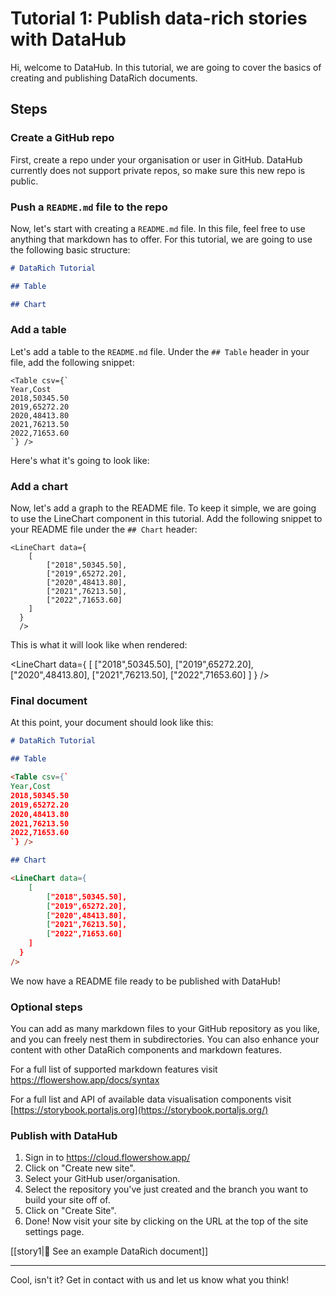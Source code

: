 # Tutorial 1: Publish data-rich stories with DataHub

Hi, welcome to DataHub. In this tutorial, we are going to cover the basics of creating and publishing DataRich documents.

## Steps

### Create a GitHub repo

First, create a repo under your organisation or user in GitHub. DataHub currently does not support private repos, so make sure this new repo is public.

### Push a `README.md` file to the repo

Now, let's start with creating a `README.md` file. In this file, feel free to use anything that markdown has to offer. For this tutorial, we are going to use the following basic structure:

```markdown
# DataRich Tutorial

## Table

## Chart
```

### Add a table

Let's add a table to the `README.md` file. Under the `## Table` header in your file, add the following snippet:

```
<Table csv={`
Year,Cost
2018,50345.50
2019,65272.20
2020,48413.80
2021,76213.50
2022,71653.60
`} />
```

Here's what it's going to look like:

<Table csv={`
Year,Cost
2018,50345.50
2019,65272.20
2020,48413.80
2021,76213.50
2022,71653.60
`} />

### Add a chart

Now, let's add a graph to the README file. To keep it simple, we are going to use the LineChart component in this tutorial. Add the following snippet to your README file under the `## Chart` header:

```
<LineChart data={
    [
        ["2018",50345.50],
        ["2019",65272.20],
        ["2020",48413.80],
        ["2021",76213.50],
        ["2022",71653.60]
    ]
  }
  />
```

This is what it will look like when rendered:

<LineChart data={
    [
        ["2018",50345.50],
        ["2019",65272.20],
        ["2020",48413.80],
        ["2021",76213.50],
        ["2022",71653.60]
    ]
  }
/>

### Final document

At this point, your document should look like this:

```markdown
# DataRich Tutorial

## Table

<Table csv={`
Year,Cost
2018,50345.50
2019,65272.20
2020,48413.80
2021,76213.50
2022,71653.60
`} />

## Chart

<LineChart data={
    [
        ["2018",50345.50],
        ["2019",65272.20],
        ["2020",48413.80],
        ["2021",76213.50],
        ["2022",71653.60]
    ]
  }
/>

```

We now have a README file ready to be published with DataHub!

### Optional steps

You can add as many markdown files to your GitHub repository as you like, and you can freely nest them in subdirectories. You can also enhance your content with other DataRich components and markdown features.

For a full list of supported markdown features visit https://flowershow.app/docs/syntax

For a full list and API of available data visualisation components visit [https://storybook.portaljs.org](https://storybook.portaljs.org/)

### Publish with DataHub

1. Sign in to https://cloud.flowershow.app/
2. Click on "Create new site".
3. Select your GitHub user/organisation.
4. Select the repository you've just created and the branch you want to build your site off of.
5. Click on "Create Site".
6. Done! Now visit your site by clicking on the URL at the top of the site settings page.

[[story1|👀 See an example DataRich document]]
___

Cool, isn't it? Get in contact with us and let us know what you think!
